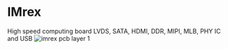 # IMrex
High speed computing board LVDS, SATA, HDMI, DDR, MIPI, MLB, PHY IC and USB
![imrex pcb layer 1](https://user-images.githubusercontent.com/88499684/153750224-8f8f792e-8fb5-4ded-99d8-ac23c3567715.JPG)
